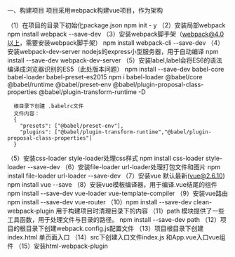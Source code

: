 一、构建项目
项目采用webpack构建vue项目，作为架构

（1）在项目的目录下初始化package.json  npm init - y
（2）安装局部webpack    npm install webpack  --save-dev
（3）安装webpack脚手架（webpack@4.0以上，需要安装webpack脚手架）  npm install webpack-cli --save-dev
（4）安装webpack-dev-server nodejs的express小型服务器，用于自动编译
        npm install --save-dev webpack-dev-server
（5）安装label,label会将ES6的语法编译成浏览器识别的ES5（此处版本问题）
      npm install --save-dev babel-core babel-loader babel-preset-es2015
      npm i babel-loader @babel/core @babel/runtime @babel/preset-env @babel/plugin-proposal-class-properties @babel/plugin-transform-runtime -D

      根目录下创建 .babelrc文件
      文件内容：
      {
        "presets": ["@babel/preset-env"],
        "plugins": ["@babel/plugin-transform-runtime","@babel/plugin-proposal-class-properties"]
      }
（5）安装css-loader style-loader处理css样式
    npm install css-loader style-loader --save-dev
（6）安装file-loader url-loader处理打包文件和图片
    npm install file-loader url-loader --save-dev
（7）安装vue 默认最新(vue@2.6.10)  npm install vue --save
（8）安装vue模板编译器，用于编译.vue结尾的组件
    npm install --save-dev vue-loader vue-template-compiler
（9）安装vue路由  npm install --save-dev vue-router
（10）npm install --save-dev clean-webpack-plugin  用于构建项目时清理目录下的内容
（11）path 模块提供了一些工具函数，用于处理文件与目录的路径。 npm install --save-dev path
（12）项目的根目录下创建webpack.config.js配置文件
（13）项目根目录下创建index.html 单页面入口
（14）src下创建入口文件index.js 和App.vue入口vue组件
（15）安装html-webpack-plugin


